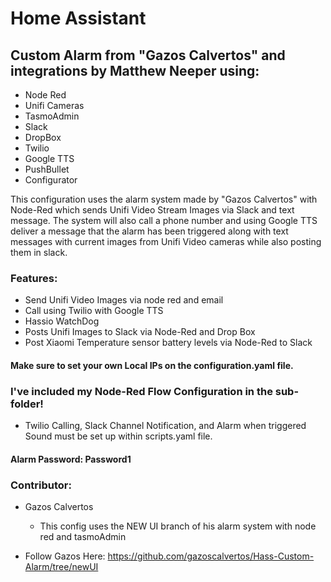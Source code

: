 # Home Assistant

## Custom Alarm from "Gazos Calvertos" and integrations by Matthew Neeper using: 
- Node Red
- Unifi Cameras
- TasmoAdmin
- Slack
- DropBox
- Twilio
- Google TTS
- PushBullet
- Configurator

This configuration uses the alarm system made by "Gazos Calvertos" with Node-Red which sends Unifi Video Stream Images via Slack and text message. The system will also call a phone number and using Google TTS deliver a message that the alarm has been triggered along with text messages with current images from Unifi Video cameras while also posting them in slack.

### Features:
- Send Unifi Video Images via node red and email
- Call using Twilio with Google TTS
- Hassio WatchDog
- Posts Unifi Images to Slack via Node-Red and Drop Box
- Post Xiaomi Temperature sensor battery levels via Node-Red to Slack


#### Make sure to set your own Local IPs on the configuration.yaml file.
### I've included my Node-Red Flow Configuration in the sub-folder!
- Twilio Calling, Slack Channel Notification, and Alarm when triggered Sound must be set up within scripts.yaml file.
#### Alarm Password: Password1

### Contributor: 
- Gazos Calvertos
  - This config uses the NEW UI branch of his alarm system with node red and tasmoAdmin
  
- Follow Gazos Here: https://github.com/gazoscalvertos/Hass-Custom-Alarm/tree/newUI
